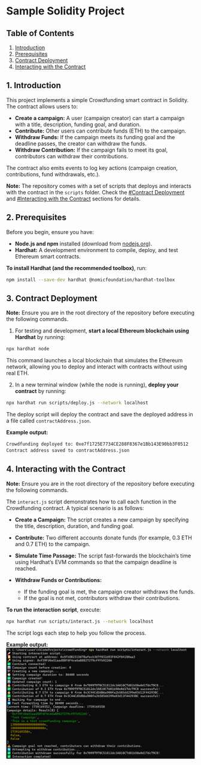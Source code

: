 # Sample Solidity Project

## Table of Contents
1. [Introduction](#1-introduction)
2. [Prerequisites](#2-prerequisites)
3. [Contract Deployment](#3-contract-deployment)
4. [Interacting with the Contract](#4-interacting-with-the-contract)

## 1. Introduction

This project implements a simple Crowdfunding smart contract in Solidity. The contract allows users to:
- **Create a campaign:** A user (campaign creator) can start a campaign with a title, description, funding goal, and duration.
- **Contribute:** Other users can contribute funds (ETH) to the campaign.
- **Withdraw Funds:** If the campaign meets its funding goal and the deadline passes, the creator can withdraw the funds.
- **Withdraw Contribution:** If the campaign fails to meet its goal, contributors can withdraw their contributions.

The contract also emits events to log key actions (campaign creation, contributions, fund withdrawals, etc.).

**Note:** The repository comes with a set of scripts that deploys and interacts with the contract in the `scripts` folder. 
Check the [#Contract Deployment](#3-contract-deployment) and [#Interacting with the Contract](#4-interacting-with-the-contract) sections for details.

## 2. Prerequisites

Before you begin, ensure you have:

- **Node.js and npm** installed (download from [nodejs.org](https://nodejs.org/)).
- **Hardhat:** A development environment to compile, deploy, and test Ethereum smart contracts.

**To install Hardhat (and the recommended toolbox)**, run:
```sh
npm install --save-dev hardhat @nomicfoundation/hardhat-toolbox
```

## 3. Contract Deployment

**Note:** Ensure you are in the root directory of the repository before executing the following commands.

1. For testing and development, **start a local Ethereum blockchain using Hardhat** by running:
```sh
npx hardhat node
```

This command launches a local blockchain that simulates the Ethereum network, allowing you to deploy and interact with contracts without using real ETH.

2. In a new terminal window (while the node is running), **deploy your contract** by running:
```sh
npx hardhat run scripts/deploy.js --network localhost
```

The deploy script will deploy the contract and save the deployed address in a file called `contractAddress.json`.

**Example output:**
```sh
Crowdfunding deployed to: 0xe7f1725E7734CE288F8367e1Bb143E90bb3F0512
Contract address saved to contractAddress.json
```

## 4. Interacting with the Contract

**Note:** Ensure you are in the root directory of the repository before executing the following commands.

The `interact.js` script demonstrates how to call each function in the Crowdfunding contract. A typical scenario is as follows:

- **Create a Campaign:**
	The script creates a new campaign by specifying the title, description, duration, and funding goal.

- **Contribute:**
	Two different accounts donate funds (for example, 0.3 ETH and 0.7 ETH) to the campaign.

- **Simulate Time Passage:**
	The script fast-forwards the blockchain’s time using Hardhat’s EVM commands so that the campaign deadline is reached.

- **Withdraw Funds or Contributions:**
	- If the funding goal is met, the campaign creator withdraws the funds.
	- If the goal is not met, contributors withdraw their contributions.

**To run the interaction script**, execute:
```sh
npx hardhat run scripts/interact.js --network localhost
```

The script logs each step to help you follow the process.

**Example output:**
![interact.js output](<Screenshot 2025-02-09 093654.png>)